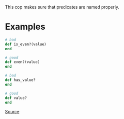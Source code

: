 
This cop makes sure that predicates are named properly.

# Examples

```ruby
# bad
def is_even?(value)
end

# good
def even?(value)
end

# bad
def has_value?
end

# good
def value?
end
```

[Source](http://www.rubydoc.info/gems/rubocop/RuboCop/Cop/Naming/PredicateName)